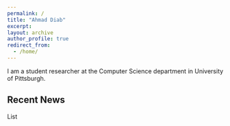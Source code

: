 ```yaml
---
permalink: /
title: "Ahmad Diab"
excerpt: 
layout: archive
author_profile: true
redirect_from:
  - /home/
---
```


I am a student researcher at the Computer Science department in University of Pittsburgh. 

## Recent News
List